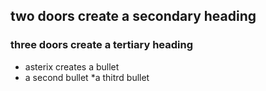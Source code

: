 ## two doors create a secondary heading
### three doors create a tertiary heading

* asterix creates a bullet
* a second bullet
*a thitrd bullet

